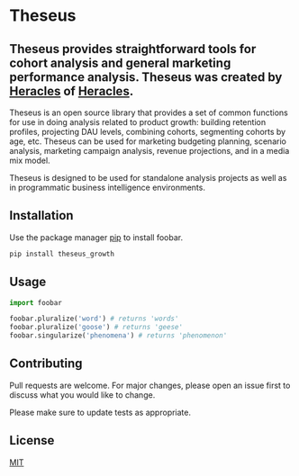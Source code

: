 # Theseus

## Theseus provides straightforward tools for cohort analysis and general marketing performance analysis. Theseus was created by [Heracles](https://www.twitter.com/eric_seufert) of [Heracles](https://www.hrcls.co).

Theseus is an open source library that provides a set of common functions for use in doing analysis related to product growth: building retention profiles, projecting DAU levels, combining cohorts, segmenting cohorts by age, etc. Theseus can be used for marketing budgeting planning, scenario analysis, marketing campaign analysis, revenue projections, and in a media mix model.

Theseus is designed to be used for standalone analysis projects as well as in programmatic business intelligence environments. 

## Installation

Use the package manager [pip](https://pip.pypa.io/en/stable/) to install foobar.

```bash
pip install theseus_growth
```

## Usage

```python
import foobar

foobar.pluralize('word') # returns 'words'
foobar.pluralize('goose') # returns 'geese'
foobar.singularize('phenomena') # returns 'phenomenon'
```

## Contributing
Pull requests are welcome. For major changes, please open an issue first to discuss what you would like to change.

Please make sure to update tests as appropriate.

## License
[MIT](https://choosealicense.com/licenses/mit/)
